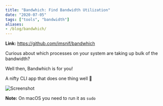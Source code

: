 ```yaml
---
title: "Bandwhich: Find Bandwidth Utilization"
date: "2020-07-05"
tags: ["tools", "bandwidth"]
aliases:
- /blog/bandwhich/
---
```


__Link:__ https://github.com/imsnif/bandwhich

Curious about which processes on your system are taking up bulk of the bandwidth?

Well then, Bandwhich is for you!

A nifty CLI app that does one thing well 💯

![Screenshot](/images/bandwhich.png)

__Note:__ On macOS you need to run it as `sudo`
